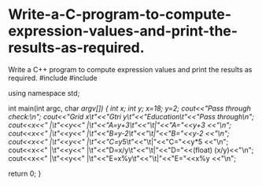 # Write-a-C-program-to-compute-expression-values-and-print-the-results-as-required.
Write a C++ program to compute expression values and print the results as required.
#include <cstdlib>
#include <iostream>
 
using namespace std;
 
int main(int argc, char *argv[])
{
int x;
int y;
x=18;
y=2;
cout<<"Pass through check:\n";
cout<<"Grid x\t"<<"Gtri y\t"<<"Education\t"<<"Pass through\n";
cout<<x<<" |\t"<<y<<" |\t"<<"A=y+3\t"<<"\t|"<<"A="<<y+3 <<"\n";
cout<<x<<" |\t"<<y<<" |\t"<<"B=y-2\t"<<"\t|"<<"B="<<y-2 <<"\n";
cout<<x<<" |\t"<<y<<" |\t"<<"C=y*5\t"<<"\t|"<<"C="<<y*5 <<"\n";
cout<<x<<" |\t"<<y<<" |\t"<<"D=x/y\t"<<"\t|"<<"D="<<(float) (x/y)<<"\n";
cout<<x<<" |\t"<<y<<" |\t"<<"E=x%y\t"<<"\t|"<<"E="<<x%y <<"\n";

return 0;
}
